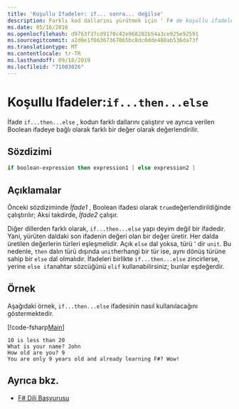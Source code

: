 ```yaml
---
title: 'Koşullu Ifadeler: if... sonra... değilse'
description: Farklı kod dallarını yürütmek için ' F# de koşullu ifadeler yazmayı öğrenin.
ms.date: 05/16/2016
ms.openlocfilehash: d9763f37cd9170c42e968282b54a3ce925e92591
ms.sourcegitcommit: a2d0e1f66367367065bc8dc0dde488ab536da73f
ms.translationtype: MT
ms.contentlocale: tr-TR
ms.lasthandoff: 09/18/2019
ms.locfileid: "71083026"
---
```

# <a name="conditional-expressions-ifthenelse"></a>Koşullu Ifadeler:`if...then...else`

İfade `if...then...else` , kodun farklı dallarını çalıştırır ve ayrıca verilen Boolean ifadeye bağlı olarak farklı bir değer olarak değerlendirilir.

## <a name="syntax"></a>Sözdizimi

```fsharp
if boolean-expression then expression1 [ else expression2 ]
```

## <a name="remarks"></a>Açıklamalar

Önceki sözdiziminde *İfade1* , Boolean ifadesi olarak `true`değerlendirildiğinde çalıştırılır; Aksi takdirde, *İfade2* çalışır.

Diğer dillerden farklı olarak, `if...then...else` yapı deyim değil bir ifadedir. Yani, yürüten daldaki son ifadenin değeri olan bir değer üretir. Her dalda üretilen değerlerin türleri eşleşmelidir. Açık `else` dal yoksa, türü ' dir `unit`. Bu nedenle, `then` dalın türü dışında `unit`herhangi bir tür ise, aynı dönüş türüne sahip bir `else` dal olmalıdır. İfadeleri birlikte `if...then...else` zincirlerse, yerine `else if`anahtar sözcüğünü `elif` kullanabilirsiniz; bunlar eşdeğerdir.

## <a name="example"></a>Örnek

Aşağıdaki örnek, `if...then...else` ifadesinin nasıl kullanılacağını göstermektedir.

[!code-fsharp[Main](~/samples/snippets/fsharp/lang-ref-2/snippet4501.fs)]

```console
10 is less than 20
What is your name? John
How old are you? 9
You are only 9 years old and already learning F#? Wow!
```

## <a name="see-also"></a>Ayrıca bkz.

- [F# Dili Başvurusu](index.md)
